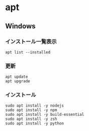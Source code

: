 # apt

## Windows

### インストール一覧表示

```
apt list --installed
```

### 更新

```
apt update
apt upgrade
```

### インストール

```
sudo apt install -y nodejs
sudo apt install -y npm
sudo apt install -y build-essential
sudo apt install -y zsh
sudo apt install -y python
```

